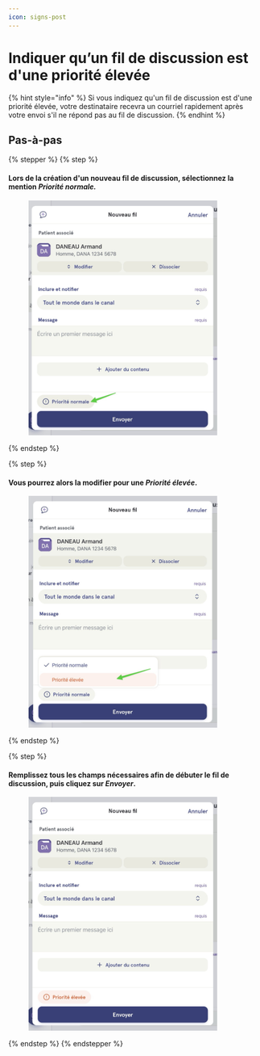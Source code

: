 ```yaml
---
icon: signs-post
---
```


# Indiquer qu’un fil de discussion est d'une priorité élevée

{% hint style="info" %}
Si vous indiquez qu'un fil de discussion est d'une priorité élevée, votre destinataire recevra un courriel rapidement après votre envoi s'il ne répond pas au fil de discussion.
{% endhint %}

## Pas-à-pas

{% stepper %}
{% step %}
#### Lors de la création d'un nouveau fil de discussion, sélectionnez la mention _Priorité normale._

<div align="left"><figure><img src="../../.gitbook/assets/Indiquer quun fil de discussion est dune priorité élevée - Step 1.jpeg" alt="" width="375"><figcaption></figcaption></figure></div>
{% endstep %}

{% step %}
#### Vous pourrez alors la modifier pour une _Priorité élevée_.

<div align="left"><figure><img src="../../.gitbook/assets/Indiquer quun fil de discussion est dune priorité élevée - Step 2.jpeg" alt="" width="375"><figcaption></figcaption></figure></div>
{% endstep %}

{% step %}
#### Remplissez tous les champs nécessaires afin de débuter le fil de discussion, puis cliquez sur _Envoyer_.

<div align="left"><figure><img src="../../.gitbook/assets/Indiquer quun fil de discussion est dune priorité élevée - Step 3.jpeg" alt="" width="375"><figcaption></figcaption></figure></div>
{% endstep %}
{% endstepper %}
